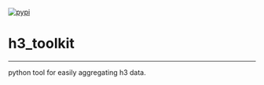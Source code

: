 [![pypi](https://img.shields.io/pypi/v/h3_toolkit.svg)](https://pypi.python.org/pypi/h3_toolkit/)

# h3_toolkit
----------------

python tool for easily aggregating h3 data.
